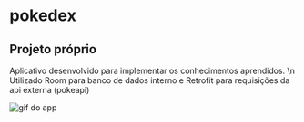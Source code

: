# pokedex

## Projeto próprio 
Aplicativo desenvolvido para implementar os conhecimentos aprendidos. \n
Utilizado Room para banco de dados interno e Retrofit para requisições da api externa (pokeapi)

![gif do app](github/show_app.gif)
